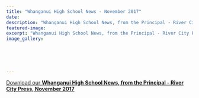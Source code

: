 ```yaml
---
title: "Whanganui High School News - November 2017"
date: 
description: "Whanganui High School News, from the Principal - River City Press, November 2017..."
featured-image: 
excerpt: "Whanganui High School News, from the Principal - River City Press, November 2017."
image_gallery:
	
	
	
	
	
---
```


<p><a href="http://c1940652.r52.cf0.rackcdn.com/5a2067fab8d39a25b6000c2c/Rivercity-Press-Newsletter---November-2017.pdf">Download our <strong>Whanganui High School News, from the Principal - River City Press, November 2017</strong></a></p>

